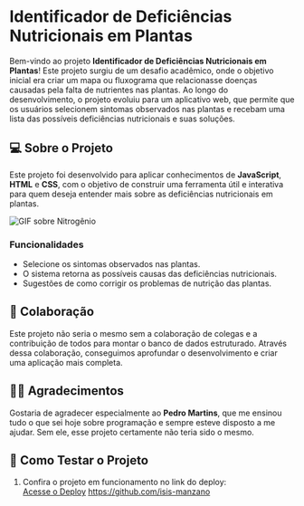 # Identificador de Deficiências Nutricionais em Plantas

Bem-vindo ao projeto **Identificador de Deficiências Nutricionais em Plantas**! Este projeto surgiu de um desafio acadêmico, onde o objetivo inicial era criar um mapa ou fluxograma que relacionasse doenças causadas pela falta de nutrientes nas plantas. Ao longo do desenvolvimento, o projeto evoluiu para um aplicativo web, que permite que os usuários selecionem sintomas observados nas plantas e recebam uma lista das possíveis deficiências nutricionais e suas soluções.

## 💻 Sobre o Projeto

Este projeto foi desenvolvido para aplicar conhecimentos de **JavaScript**, **HTML** e **CSS**, com o objetivo de construir uma ferramenta útil e interativa para quem deseja entender mais sobre as deficiências nutricionais em plantas.

![GIF sobre Nitrogênio](https://github.com/pedrromg01/App-nutricao/blob/main/Nitrog%C3%AAnio.gif)

### Funcionalidades

- Selecione os sintomas observados nas plantas.
- O sistema retorna as possíveis causas das deficiências nutricionais.
- Sugestões de como corrigir os problemas de nutrição das plantas.

## 🌱 Colaboração

Este projeto não seria o mesmo sem a colaboração de colegas e a contribuição de todos para montar o banco de dados estruturado. Através dessa colaboração, conseguimos aprofundar o desenvolvimento e criar uma aplicação mais completa.

## 👩‍💻 Agradecimentos

Gostaria de agradecer especialmente ao **Pedro Martins**, que me ensinou tudo o que sei hoje sobre programação e sempre esteve disposto a me ajudar. Sem ele, esse projeto certamente não teria sido o mesmo.

## 🚀 Como Testar o Projeto

1. Confira o projeto em funcionamento no link do deploy:  
   [Acesse o Deploy](https://lnkd.in/dFB2rhUd)
https://github.com/isis-manzano
